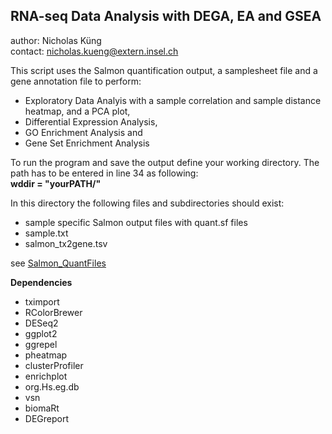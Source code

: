 **RNA-seq Data Analysis with DEGA, EA and GSEA**
---

author: Nicholas Küng\
contact: nicholas.kueng@extern.insel.ch


This script uses the Salmon quantification output, a samplesheet file and a gene annotation file to perform:
- Exploratory Data Analyis with a sample correlation and sample distance heatmap, and a PCA plot,
- Differential Expression Analysis,
- GO Enrichment Analysis and
- Gene Set Enrichment Analysis

To run the program and save the output define your working directory. The path has to be entered in line 34 as following:\
**wddir = "yourPATH/"**

In this directory the following files and subdirectories should exist:
- sample specific Salmon output files with quant.sf files
- sample.txt
- salmon_tx2gene.tsv

see [Salmon_QuantFiles](https://github.com/NichKu/RNA-seq-Analysis/tree/master/Salmon_QuantFiles)

**Dependencies**
- tximport
- RColorBrewer
- DESeq2
- ggplot2
- ggrepel
- pheatmap
- clusterProfiler
- enrichplot
- org.Hs.eg.db
- vsn
- biomaRt
- DEGreport